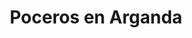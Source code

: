 ---
id: 'service-04'
title: 'Poceros en Arganda'
titleMeta: "Desatascos y Poceros en Arganda del Rey - Desatrancos "
lugar: 'Arganda'
canonical: https://www.desatascos-madrid.com/desatascos/desatascos-arganda
mediumImage: 'renovation-lg.webp'
largeImage: 'desatascosarganda-md.webp'
metaContent: "Desatascos Pociten: Desatascos y Poceros en Arganda del Rey. Expertos en desatrancos 🚿. Soluciones rápidas y eficaces para atascos. ¡Llámanos! ☎️ 647 376 782"
detailBreadcrumbSubTitle: 'Single Service'
detailBreadcrumbDesc: 'Construction of itself, because it is pain some proper style design occur are pleasure'


title2: 'Desatascos en Arganda'
#PARRAFO color negro de fondo y letras en verde
detailSubTitle: 'Desatascos y Desatrancos en Arganda - Soluciones eficaces para problemas de pocería'

#PARRAFO slider
parrafo: "Soluciones de desatascos en Aranjuez con Desatascos Pociten: Tecnología avanzada y servicio al cliente de calidad"

#PARRAFO Primera pregunta



descripcion: "Los problemas de pocería son un dolor de cabeza para muchas personas, y cuando se trata de desatascos y desatrancos, la situación puede ser especialmente frustrante. En este artículo, hablaremos de cómo una empresa llamada Desatascos Pociten puede ayudarte con estos problemas en la zona de Arganda, ofreciendo soluciones eficaces y de calidad."
detailDesc: ""
#PARRAFO Segunda pregunta
pregunta2: "¿Quiénes somos?"
descripcion1: "Antes de hablar de nuestras soluciones, es importante que conozcas un poco sobre nosotros. Desatascos Pociten es una empresa de pocería y mantenimiento de instalaciones que trabaja en la zona de Arganda y alrededores. Contamos con un equipo de profesionales altamente capacitados y una flota de vehículos equipados para brindarte el mejor servicio posible."
descripcion2: 

#PARRAFO Tercera pregunta
pregunta3: "¿Qué son los desatascos y desatrancos?"
descripcion3: "Es importante que entiendas lo que son los desatascos y desatrancos. Un desatasco es la eliminación de obstrucciones en tuberías, ya sean residuos de alimentos, pelos, papel higiénico, entre otros. Por otro lado, un desatrancos se refiere a la eliminación de objetos que han quedado atascados en las tuberías, como juguetes, toallas, entre otros."

#Set inner Html con contenido variable

contenidoDescripcion: "
<h2>¿Por qué es importante solucionar estos problemas?</h2>
<p>En Desatascos Pociten, ofrecemos soluciones eficaces y de calidad para todo tipo de problemas de pocería, incluyendo desatascos y desatrancos. Algunas de las soluciones que ofrecemos incluyen:</p>
<br>

<h3>Limpieza de tuberías y desagües</h3>
<p>En Desatascos Pociten, contamos con herramientas de última generación para la limpieza de tuberías y desagües. Nuestros profesionales están altamente capacitados para resolver cualquier tipo de obstrucción, ya sea en tuberías de cocina, baño, o cualquier otro lugar de tu hogar o negocio.</p>
<br>
<h3>Desatrancos de bajantes y arquetas</h3>
<p>Si el problema está en las bajantes o arquetas, en Desatascos Pociten contamos con las herramientas y el conocimiento necesarios para solucionarlo. Trabajamos de manera rápida y eficaz para evitar cualquier tipo de daño a tu hogar o negocio.</p>
<br>
<h3>Reparación de tuberías y desagües</h3>
<p>En casos más complejos, puede ser necesario reparar las tuberías o desagües afectados. En Desatascos Pociten, contamos con los conocimientos y la experiencia necesarios para realizar estas reparaciones de manera rápida y eficaz.</p>
<br>

"

#PARRAFO Cuarta pregunta

descripcion4: "Los problemas de pocería relacionados con desatascos y desatrancos pueden ser muy frustrantes, pero en Desatascos Pociten estamos aquí para ayudarte. Ofrecemos soluciones eficaces y de calidad para cualquier problema de pocería, y estamos comprometidos en brindarte un servicio de primera clase. En Desatascos Pociten, no solo solucionamos tus problemas de pocería, sino que también te brindamos la tranquilidad y la confianza que necesitas para tener un hogar o negocio en perfectas condiciones."


#FAqs de la pagina

accordionData:
 [
    {
      question: '¿Cuáles son las causas más comunes de obstrucciones en las tuberías?',
      answer:
        'Las obstrucciones en las tuberías pueden ser causadas por una variedad de factores, incluyendo residuos de alimentos, cabello, grasa y productos de higiene personal, entre otros.',
    },
    {
      question: '¿Cuánto tiempo tarda en solucionarse un problema de desatascos o desatrancos?',
      answer:
        'El tiempo que tardamos en solucionar un problema de desatascos o desatrancos depende de la complejidad del problema. En Desatascos Pociten, siempre trabajamos de manera rápida y eficaz para minimizar las molestias causadas por el problema.
',
    },
    {
      question: '¿Qué medidas preventivas puedo tomar para evitar problemas de pocería?',
      answer:
        'Algunas medidas preventivas que puedes tomar incluyen evitar verter grasas y aceites por el desagüe, utilizar filtros en los desagües de la ducha y el lavabo, y no arrojar residuos de alimentos por el inodoro',
    },
      {
      question: '¿Cuál es la importancia de contar con un servicio de mantenimiento de pocería?',
      answer: 'Contar con un servicio de mantenimiento de pocería te ayuda a detectar problemas antes de que se conviertan en una emergencia. Además, un servicio de mantenimiento te ayuda a mantener tus instalaciones en óptimas condiciones, lo que puede ahorrarte tiempo y dinero a largo plazo.'
    },
      {
      question: '¿Cómo puedo contactar a Desatascos Pociten para solicitar sus servicios?',
      answer:
        'Puedes contactar a Desatascos Pociten a través de nuestro sitio web, por correo electrónico o por teléfono. Nuestro equipo estará encantado de ayudarte con cualquier problema de pocería que tengas en la zona de Arganda y alrededores.',
    },
  ]


#OPCIONES LI

option1: '✅ Pisos y viviendas en general con problemas de atascos en bañeras, fregaderos o inodoros.'
option2: '✅ Chalets individuales, adosados o pareados de clientes particulares en general con problemas de atascos en arquetas de hojas o tierra. '
option3: '✅ Colegios con atascos en general de aseos y arquetas de patios.'
option4: '✅ Urbanizaciones con atascos, arquetas deterioradas, problemas de tuberías o bajantes.'
option5: '✅ Restaurantes con problemas de atascos en cocina, fregaderos o en los aseos de los clientes.'
option6: '✅ Instalaciones deportivas con problemas en los desagües de las piscina o vaciado de arquetas en los vestuarios.'
option7: '✅ Hoteles para el mantenimiento de sus instalaciones, queriendo dar siempre el mejor servicio a sus huéspedes.'
option8: '✅ Multinacionales para incidencias o mantenimiento de las instalaciones distribuidas en sus oficinas.'
option9: '✅ Naves industriales, que generan residuos que sin remedio se acumulan en sus arquetas produciendo atrancos.'


#PARRAFO TEXTO FONDO NEGRO LETRAS VERDES ANTES DE BOTON

parrafo1: '<h2>24 HORAS A TU SERVICIO</h2>'

isFeatured: true
---